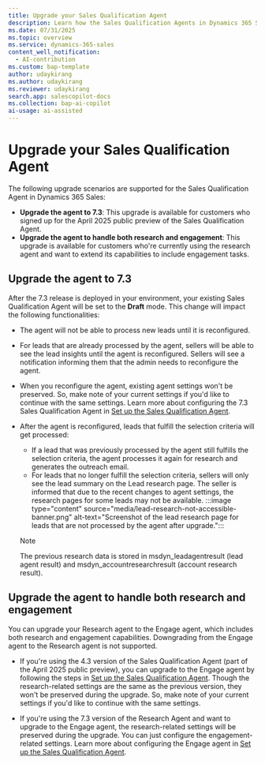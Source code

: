 ```yaml
---
title: Upgrade your Sales Qualification Agent
description: Learn how the Sales Qualification Agents in Dynamics 365 Sales can be your personal assistant in qualifying leads and improving sales outcomes.
ms.date: 07/31/2025
ms.topic: overview
ms.service: dynamics-365-sales
content_well_notification:
  - AI-contribution
ms.custom: bap-template
author: udaykirang
ms.author: udaykirang
ms.reviewer: udaykirang
search.app: salescopilot-docs
ms.collection: bap-ai-copilot
ai-usage: ai-assisted
---
```


# Upgrade your Sales Qualification Agent

The following upgrade scenarios are supported for the Sales Qualification Agent in Dynamics 365 Sales:

- **Upgrade the agent to 7.3**: This upgrade is available for customers who signed up for the April 2025 public preview of the Sales Qualification Agent.
- **Upgrade the agent to handle both research and engagement**: This upgrade is available for customers who're currently using the research agent and want to extend its capabilities to include engagement tasks.


## Upgrade the agent to 7.3

After the 7.3 release is deployed in your environment, your existing Sales Qualification Agent will be set to the **Draft** mode. This change will impact the following functionalities:

- The agent will not be able to process new leads until it is reconfigured.

- For leads that are already processed by the agent, sellers will be able to see the lead insights until the agent is reconfigured. Sellers will see a notification informing them that the admin needs to reconfigure the agent.
- When you reconfigure the agent, existing agent settings won't be preserved. So, make note of your current settings if you'd like to continue with the same settings. Learn more about configuring the 7.3 Sales Qualification Agent in [Set up the Sales Qualification Agent](configure-sales-qualification-agent.md).
- After the agent is reconfigured, leads that fulfill the selection criteria will get processed:
    - If a lead that was previously processed by the agent still fulfills the selection criteria, the agent processes it again for research and generates the outreach email.
    - For leads that no longer fulfill the selection criteria, sellers will only see the lead summary on the Lead research page. The seller is informed that due to the recent changes to agent settings, the research pages for some leads may not be available.
    :::image type="content" source="media/lead-research-not-accessible-banner.png" alt-text="Screenshot of the lead research page for leads that are not processed by the agent after upgrade.":::
    > [!NOTE]
    > The previous research data is stored in msdyn_leadagentresult (lead agent result) and msdyn_accountresearchresult (account research result).

## Upgrade the agent to handle both research and engagement

You can upgrade your Research agent to the Engage agent, which includes both research and engagement capabilities. Downgrading from the Engage agent to the Research agent is not supported.

- If you're using the 4.3 version of the Sales Qualification Agent (part of the April 2025 public preview), you can upgrade to the Engage agent by following the steps in [Set up the Sales Qualification Agent](configure-sales-qualification-agent.md). Though the research-related settings are the same as the previous version, they won't be preserved during the upgrade. So, make note of your current settings if you'd like to continue with the same settings.

- If you're using the 7.3 version of the Research Agent and want to upgrade to the Engage agent, the research-related settings will be preserved during the upgrade. You can just configure the engagement-related settings. Learn more about configuring the Engage agent in [Set up the Sales Qualification Agent](configure-sales-qualification-agent.md).


